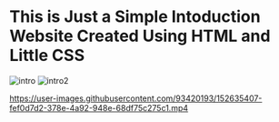 # This is Just a Simple Intoduction Website Created Using HTML and Little CSS

![intro](https://user-images.githubusercontent.com/93420193/152635403-ace4b9ef-1c55-4744-b4c5-32c52c78e028.jpg)
![intro2](https://user-images.githubusercontent.com/93420193/152635404-be464a8f-c381-4a20-a280-2a08f2b00d3b.jpg)


https://user-images.githubusercontent.com/93420193/152635407-fef0d7d2-378e-4a92-948e-68df75c275c1.mp4

